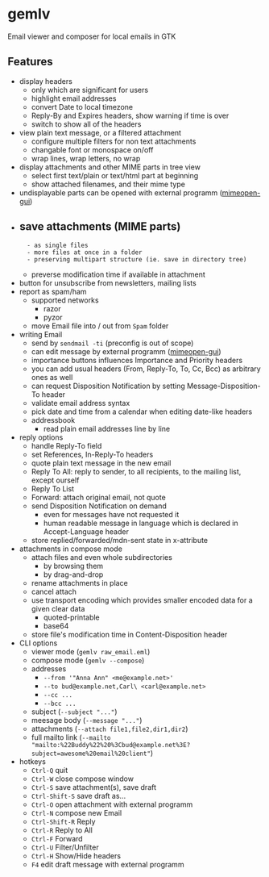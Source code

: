 # gemlv
Email viewer and composer for local emails in GTK

## Features

- display headers
	- only which are significant for users
	- highlight email addresses
	- convert Date to local timezone
	- Reply-By and Expires headers, show warning if time is over
	- switch to show all of the headers
- view plain text message, or a filtered attachment
	- configure multiple filters for non text attachments
	- changable font or monospace on/off
	- wrap lines, wrap letters, no wrap
- display attachments and other MIME parts in tree view
	- select first text/plain or text/html part at beginning
	- show attached filenames, and their mime type
- undisplayable parts can be opened with external programm ([mimeopen-gui](https://github.com/bAndie91/mimeopen-gui))
- save attachments (MIME parts)
	-
		- as single files
		- more files at once in a folder
		- preserving multipart structure (ie. save in directory tree)
	- preverse modification time if available in attachment
- button for unsubscribe from newsletters, mailing lists
- report as spam/ham
	- supported networks
		- razor
		- pyzor
	- move Email file into / out from ```Spam``` folder
- writing Email
	- send by ```sendmail -ti``` (preconfig is out of scope)
	- can edit message by external programm ([mimeopen-gui](https://github.com/bAndie91/mimeopen-gui))
	- importance buttons influences Importance and Priority headers
	- you can add usual headers (From, Reply-To, To, Cc, Bcc) as arbitrary ones as well
	- can request Disposition Notification by setting Message-Disposition-To header
	- validate email address syntax
	- pick date and time from a calendar when editing date-like headers
	- addressbook
		- read plain email addresses line by line
- reply options
	- handle Reply-To field
	- set References, In-Reply-To headers
	- quote plain text message in the new email
	- Reply To All: reply to sender, to all recipients, to the mailing list, except ourself
	- Reply To List
	- Forward: attach original email, not quote
	- send Disposition Notification on demand
		- even for messages have not requested it
		- human readable message in language which is declared in Accept-Language header
	- store replied/forwarded/mdn-sent state in x-attribute
- attachments in compose mode
	- attach files and even whole subdirectories
		- by browsing them
		- by drag-and-drop
	- rename attachments in place
	- cancel attach
	- use transport encoding which provides smaller encoded data for a given clear data
		- quoted-printable
		- base64
	- store file's modification time in Content-Disposition header
- CLI options
	- viewer mode (```gemlv raw_email.eml```)
	- compose mode (```gemlv --compose```)
	- addresses
		- ```--from '"Anna Ann" <me@example.net>'```
		- ```--to bud@example.net,Carl\ <carl@example.net>```
		- ```--cc ...```
		- ```--bcc ...```
	- subject (```--subject "..."```)
	- meesage body (```--message "..."```)
	- attachments (```--attach file1,file2,dir1,dir2```)
	- full mailto link (```--mailto "mailto:%22Buddy%22%20%3Cbud@example.net%3E?subject=awesome%20email%20client"```)
- hotkeys
	- ```Ctrl-Q``` quit
	- ```Ctrl-W``` close compose window
	- ```Ctrl-S``` save attachment(s), save draft
	- ```Ctrl-Shift-S``` save draft as...
	- ```Ctrl-O``` open attachment with external programm
	- ```Ctrl-N``` compose new Email
	- ```Ctrl-Shift-R``` Reply
	- ```Ctrl-R``` Reply to All
	- ```Ctrl-F``` Forward
	- ```Ctrl-U``` Filter/Unfilter
	- ```Ctrl-H``` Show/Hide headers
	- ```F4``` edit draft message with external programm
